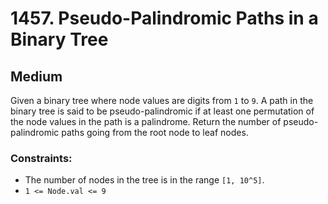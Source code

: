 # 1457. Pseudo-Palindromic Paths in a Binary Tree

## Medium

Given a binary tree where node values are digits from `1` to `9`. A path in the binary tree is said to be
pseudo-palindromic if at least one permutation of the node values in the path is a palindrome. Return the number of
pseudo-palindromic paths going from the root node to leaf nodes.

### Constraints:

- The number of nodes in the tree is in the range `[1, 10^5]`.
- `1 <= Node.val <= 9`
